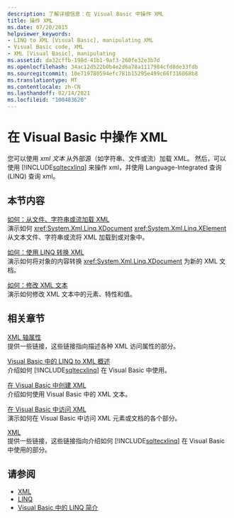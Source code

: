 ```yaml
---
description: 了解详细信息：在 Visual Basic 中操作 XML
title: 操作 XML
ms.date: 07/20/2015
helpviewer_keywords:
- LINQ to XML [Visual Basic], manipulating XML
- Visual Basic code, XML
- XML [Visual Basic], manipulating
ms.assetid: da32cffb-198d-41b1-9af3-260fe32e3b7d
ms.openlocfilehash: 34ac12d522b0b4e2d6a78a1117984cfd8de33fdb
ms.sourcegitcommit: 10e719780594efc781b15295e499c66f316068b8
ms.translationtype: MT
ms.contentlocale: zh-CN
ms.lasthandoff: 02/14/2021
ms.locfileid: "100483620"
---
```

# <a name="manipulating-xml-in-visual-basic"></a>在 Visual Basic 中操作 XML

您可以使用 *xml 文本* 从外部源（如字符串、文件或流）加载 XML。 然后，可以使用 [!INCLUDE[sqltecxlinq](~/includes/sqltecxlinq-md.md)] 来操作 xml，并使用 Language-Integrated 查询 (LINQ) 查询 xml。  
  
## <a name="in-this-section"></a>本节内容  

 [如何：从文件、字符串或流加载 XML](how-to-load-xml-from-a-file-string-or-stream.md)  
 演示如何 <xref:System.Xml.Linq.XDocument> <xref:System.Xml.Linq.XElement> 从文本文件、字符串或流将 XML 加载到或对象中。  
  
 [如何：使用 LINQ 转换 XML](how-to-transform-xml-by-using-linq.md)  
 演示如何将对象的内容转换 <xref:System.Xml.Linq.XDocument> 为新的 XML 文档。  
  
 [如何：修改 XML 文本](how-to-modify-xml-literals.md)  
 演示如何修改 XML 文本中的元素、特性和值。  
  
## <a name="related-sections"></a>相关章节  

 [XML 轴属性](../../../language-reference/xml-axis/index.md)  
 提供一些链接，这些链接指向描述各种 XML 访问属性的部分。  
  
 [Visual Basic 中的 LINQ to XML 概述](overview-of-linq-to-xml.md)  
 介绍如何 [!INCLUDE[sqltecxlinq](~/includes/sqltecxlinq-md.md)] 在 Visual Basic 中使用。  
  
 [在 Visual Basic 中创建 XML](creating-xml.md)  
 介绍如何使用 Visual Basic 中的 XML 文本。  
  
 [在 Visual Basic 中访问 XML](accessing-xml.md)  
 演示如何在 Visual Basic 中访问 XML 元素或文档的各个部分。  
  
 [XML](index.md)  
 提供一些链接，这些链接指向介绍如何 [!INCLUDE[sqltecxlinq](~/includes/sqltecxlinq-md.md)] 在 Visual Basic 中使用的部分。  
  
## <a name="see-also"></a>请参阅

- [XML](index.md)
- [LINQ](../linq/index.md)
- [Visual Basic 中的 LINQ 简介](../linq/introduction-to-linq.md)
